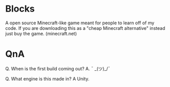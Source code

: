 # Blocks
A open source Minecraft-like game meant for people to learn off of my code. If you are downloading this as a "cheap Minecraft alternative" instead just buy the game. (minecraft.net)

# QnA

Q. When is the first build coming out?
A.  ¯ \_(ツ)_/¯

Q. What engine is this made in?
A Unity.
